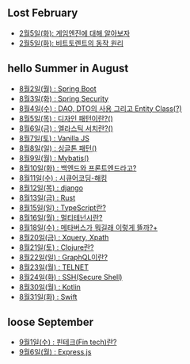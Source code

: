 ## Lost February
- <a href="https://www.notion.so/GAME-Engine-b2f48ba98ab84a96b5f706f59c2d9c21"> 2월5일(화): 게임엔진에 대해 알아보자 </a>
- <a href="https://https://www.notion.so/Bit-Torrent-f65494bf9edb49e7b937cd3f1468e5cf"> 2월5일(화): 비트토렌트의 동작 원리 </a>

## hello Summer in August
- <a href="https://brief-skipjack-aaf.notion.site/Spring-Boot-0e6ab96019794c43b1a1d93e8f297d81"> 8월2일(월) : Spring Boot</a>
- <a href="https://brief-skipjack-aaf.notion.site/Spring-Security-e7962ddeff0e4a869407dcb2c56b62f8"> 8월3일(화) : Spring Security</a>
- <a href="https://brief-skipjack-aaf.notion.site/DAO-DTO-Entity-Class-c474c0c727814d98af5db4b7384892cc"> 8월4일(수) : DAO, DTO의 사용 그리고 Entity Class(?)</a>
- <a href="https://brief-skipjack-aaf.notion.site/Design-Pattern-1f055daf37ab4dde8ffc6edca0bf180c"> 8월5일(목) : 디자인 패턴이란?()</a>
- <a href="https://brief-skipjack-aaf.notion.site/Elastic-Search-5b924fbfd3c94c51b851eb3e1cc0f94d"> 8월6일(금) : 엘라스틱 서치란?()</a>
- <a href="https://brief-skipjack-aaf.notion.site/Vanilla-JS-711f9379a7f147eca99f5297fee56c17"> 8월7일(토) : Vanilla JS</a>
- <a href="https://brief-skipjack-aaf.notion.site/Singleton-Pattern-6afc80dea040464ab53e4823404a8958"> 8월8일(일) : 싱글톤 패턴()</a>
- <a href="https://brief-skipjack-aaf.notion.site/MyBatis-8f804c6aa27940a2abb293ff53658f07"> 8월9일(월) : Mybatis()</a>
- <a href="https://brief-skipjack-aaf.notion.site/3cd28b4b232a4dafa0f21685062245ff"> 8월10일(화) : 백엔드와 프론트엔드라고?</a>
- <a href="https://brief-skipjack-aaf.notion.site/e888b73cac414d39a2dcbb0586d2ba73"> 8월11일(수) : 시큐어코딩-해킹</a>
- <a href="https://brief-skipjack-aaf.notion.site/django-446fcd830a874d1ebbcd5eae3c6cfd31"> 8월12일(목) : django</a>
- <a href="https://brief-skipjack-aaf.notion.site/Rust-f621d1c09eb943039c87fccc1d0ad875"> 8월13일(금) : Rust</a>
- <a href="https://brief-skipjack-aaf.notion.site/TypeScript-fcdd121b32ec4a95b9130352cc2c5fb7"> 8월15일(일) : TypeScript란?</a>
- <a href="https://brief-skipjack-aaf.notion.site/MultiTenency-f42877222d6a4e419a492b63d78fc41d"> 8월16일(월) : 멀티테넌시란?</a>
- <a href="https://brief-skipjack-aaf.notion.site/Metaverse-a4838528b21e4b22942f28b8060fba5c"> 8월18일(수) : 메타버스가 뭐길래 이렇게 뜰까?+</a>
- <a href="https://brief-skipjack-aaf.notion.site/Xquery-Xpath-f43417eba8b8412bbf2bbc7b58c9597f"> 8월20일(금) : Xquery, Xpath</a>
- <a href="https://brief-skipjack-aaf.notion.site/Clojure-68d6f86abada44cd84d4a85380be7d55"> 8월21일(토) : Clojure란?</a>
- <a href="https://brief-skipjack-aaf.notion.site/GraphQL-817a95b7130d457992abbf7dcd172613"> 8월22일(일) : GraphQL이란?</a>
- <a href="https://brief-skipjack-aaf.notion.site/TELNET-371df41b43e8431693b2aef3c39b11ac"> 8월23일(월) : TELNET</a>
- <a href="https://brief-skipjack-aaf.notion.site/SSH-Secure-Shell-54c36c3cc8a74bbaaf45a019fa7afb40"> 8월24일(화) : SSH(Secure Shell)</a>
- <a href="https://brief-skipjack-aaf.notion.site/Kotlin-b7c6c576251343179e3372d963808bb0"> 8월30일(월) : Kotlin</a>
- <a href="https://brief-skipjack-aaf.notion.site/Swift-3265481d4f1f4631a4714515a28e7eef"> 8월31일(화) : Swift</a>


## loose September
- <a href="https://brief-skipjack-aaf.notion.site/Fin-tech-227b593501ed485cb49cb0de09863b6d"> 9월1일(수) : 핀테크(Fin tech)란?</a>
- <a href="https://brief-skipjack-aaf.notion.site/Express-js-38bd3a70433e40a8b21bf20345855704"> 9월6일(월) : Express.js</a>
